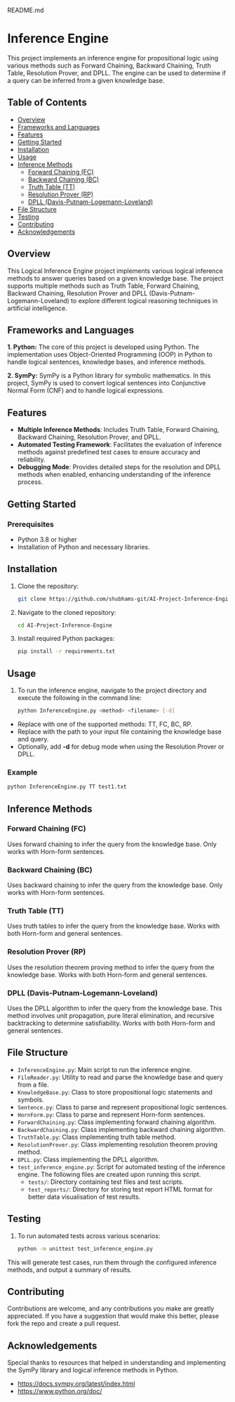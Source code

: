 README.md

# Inference Engine

This project implements an inference engine for propositional logic using various methods such as Forward Chaining, Backward Chaining, Truth Table, Resolution Prover, and DPLL. The engine can be used to determine if a query can be inferred from a given knowledge base.

## Table of Contents

- [Overview](#overview)
- [Frameworks and Languages](#frameworks-and-languages)
- [Features](#features)
- [Getting Started](#getting-started)
- [Installation](#installation)
- [Usage](#usage)
- [Inference Methods](#inference-methods)
  - [Forward Chaining (FC)](#forward-chaining-fc)
  - [Backward Chaining (BC)](#backward-chaining-bc)
  - [Truth Table (TT)](#truth-table-tt)
  - [Resolution Prover (RP)](#resolution-prover-rp)
  - [DPLL (Davis-Putnam-Logemann-Loveland)](#dpll-davis-putnam-logemann-loveland)
- [File Structure](#file-structure)
- [Testing](#testing)
- [Contributing](#contributing)
- [Acknowledgements](#acknowledgements)

## Overview
This Logical Inference Engine project implements various logical inference methods to answer queries based on a given knowledge base. The project supports multiple methods such as Truth Table, Forward Chaining, Backward Chaining, Resolution Prover and DPLL (Davis-Putnam-Logemann-Loveland) to explore different logical reasoning techniques in artificial intelligence.

## Frameworks and Languages

**1. Python:**
The core of this project is developed using Python. The implementation uses Object-Oriented Programming (OOP) in Python to handle logical sentences, knowledge bases, and inference methods.

**2. SymPy:**
SymPy is a Python library for symbolic mathematics. In this project, SymPy is used to convert logical sentences into Conjunctive Normal Form (CNF) and to handle logical expressions.

## Features
- **Multiple Inference Methods**: Includes Truth Table, Forward Chaining, Backward Chaining, Resolution Prover, and DPLL.
- **Automated Testing Framework**: Facilitates the evaluation of inference methods against predefined test cases to ensure accuracy and reliability.
- **Debugging Mode**: Provides detailed steps for the resolution and DPLL methods when enabled, enhancing understanding of the inference process.

## Getting Started

### Prerequisites
- Python 3.8 or higher
- Installation of Python and necessary libraries.

## Installation
1. Clone the repository:
    ```bash
    git clone https://github.com/shubhams-git/AI-Project-Inference-Engine.git
    ```

2. Navigate to the cloned repository:
    ```bash
    cd AI-Project-Inference-Engine
    ```

3. Install required Python packages:
    ```bash
    pip install -r requirements.txt
    ```

## Usage
1. To run the inference engine, navigate to the project directory and execute the following in the command line:
    ```bash
    python InferenceEngine.py <method> <filename> [-d]
    ```

- Replace **<method>** with one of the supported methods: TT, FC, BC, RP.
- Replace **<filename>** with the path to your input file containing the knowledge base and query.
- Optionally, add **-d** for debug mode when using the Resolution Prover or DPLL.

### Example

```bash
python InferenceEngine.py TT test1.txt
```

## Inference Methods

### Forward Chaining (FC)

Uses forward chaining to infer the query from the knowledge base. Only works with Horn-form sentences.

### Backward Chaining (BC)

Uses backward chaining to infer the query from the knowledge base. Only works with Horn-form sentences.

### Truth Table (TT)

Uses truth tables to infer the query from the knowledge base. Works with both Horn-form and general sentences.

### Resolution Prover (RP)

Uses the resolution theorem proving method to infer the query from the knowledge base. Works with both Horn-form and general sentences.

### DPLL (Davis-Putnam-Logemann-Loveland)

Uses the DPLL algorithm to infer the query from the knowledge base. This method involves unit propagation, pure literal elimination, and recursive backtracking to determine satisfiability. Works with both Horn-form and general sentences.

## File Structure

- `InferenceEngine.py`: Main script to run the inference engine.
- `FileReader.py`: Utility to read and parse the knowledge base and query from a file.
- `KnowledgeBase.py`: Class to store propositional logic statements and symbols.
- `Sentence.py`: Class to parse and represent propositional logic sentences.
- `HornForm.py`: Class to parse and represent Horn-form sentences.
- `ForwardChaining.py`: Class implementing forward chaining algorithm.
- `BackwardChaining.py`: Class implementing backward chaining algorithm.
- `TruthTable.py`: Class implementing truth table method.
- `ResolutionProver.py`: Class implementing resolution theorem proving method.
- `DPLL.py`: Class implementing the DPLL algorithm.
- `test_inference_engine.py`: Script for automated testing of the inference engine. The following files are created upon running this script.
    - `tests/`: Directory containing test files and test scripts.
    - `test_reports/`: Directory for storing test report HTML format for better data visualisation of test results.

## Testing
1. To run automated tests across various scenarios:
    ```bash
    python -m unittest test_inference_engine.py
    ```

This will generate test cases, run them through the configured inference methods, and output a summary of results.

## Contributing
Contributions are welcome, and any contributions you make are greatly appreciated. If you have a suggestion that would make this better, please fork the repo and create a pull request.

## Acknowledgements
Special thanks to resources that helped in understanding and implementing the SymPy library and logical inference methods in Python.
- https://docs.sympy.org/latest/index.html
- https://www.python.org/doc/
